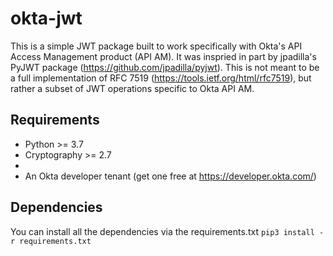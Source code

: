 # okta-jwt

This is a simple JWT package built to work specifically with Okta's API Access Management product (API AM). It was inspried in part by jpadilla's PyJWT package (https://github.com/jpadilla/pyjwt). This is not meant to be a full implementation of RFC 7519 (https://tools.ietf.org/html/rfc7519), but rather a subset of JWT operations specific to Okta API AM.

## Requirements
* Python >= 3.7
* Cryptography >= 2.7
* 
* An Okta developer tenant (get one free at https://developer.okta.com/)

## Dependencies
You can install all the dependencies via the requirements.txt
`pip3 install -r requirements.txt`
